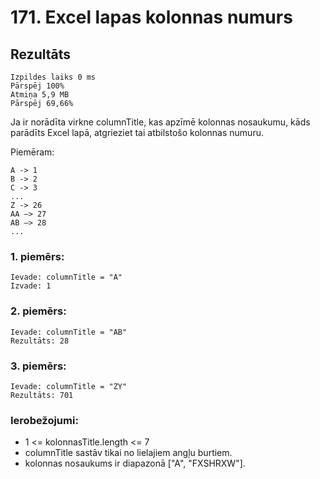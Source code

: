 # 171. Excel lapas kolonnas numurs


## Rezultāts
```
Izpildes laiks 0 ms
Pārspēj 100%
Atmiņa 5,9 MB
Pārspēj 69,66%
```
Ja ir norādīta virkne columnTitle, kas apzīmē kolonnas nosaukumu, kāds parādīts Excel lapā, atgrieziet tai atbilstošo kolonnas numuru.

Piemēram:
```
A -> 1
B -> 2
C -> 3
...
Z -> 26
AA —> 27
AB —> 28
...
```

### 1. piemērs:
```
Ievade: columnTitle = "A"
Izvade: 1
```
### 2. piemērs:
```
Ievade: columnTitle = "AB"
Rezultāts: 28
```
### 3. piemērs:
```
Ievade: columnTitle = "ZY"
Rezultāts: 701
```

### Ierobežojumi:

- 1 <= kolonnasTitle.length <= 7
- columnTitle sastāv tikai no lielajiem angļu burtiem.
- kolonnas nosaukums ir diapazonā ["A", "FXSHRXW"].